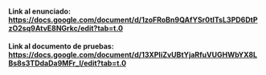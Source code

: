 #### Link al enunciado: https://docs.google.com/document/d/1zoFRoBn9QAfYSr0tITsL3PD6DtPzO2sq9AtvE8NGrkc/edit?tab=t.0
#### Link al documento de pruebas: https://docs.google.com/document/d/13XPliZvUBtYjaRfuVUGHWbYX8LBs8s3TDdaDa9MFr_I/edit?tab=t.0
